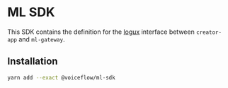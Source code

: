 # ML SDK

This SDK contains the definition for the [logux](https://logux.org/) interface between `creator-app` and `ml-gateway`.

## Installation

```sh
yarn add --exact @voiceflow/ml-sdk
```

